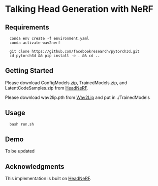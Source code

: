 # Talking Head Generation with NeRF

## Requirements
```
  conda env create -f environment.yaml
  conda activate wav2nerf
```
```
  git clone https://github.com/facebookresearch/pytorch3d.git
  cd pytorch3d && pip install -e . && cd ..
```

## Getting Started
Please download ConfigModels.zip, TrainedModels.zip, and LatentCodeSamples.zip from [HeadNeRF](https://github.com/CrisHY1995/headnerf). 

Please download wav2lip.pth from [Wav2Lip](https://github.com/Rudrabha/Wav2Lip) and put in ./TrainedModels

## Usage
```
  bash run.sh
```

## Demo
To be updated

## Acknowledgments
This implementation is built on [HeadNeRF](https://github.com/CrisHY1995/headnerf). 
